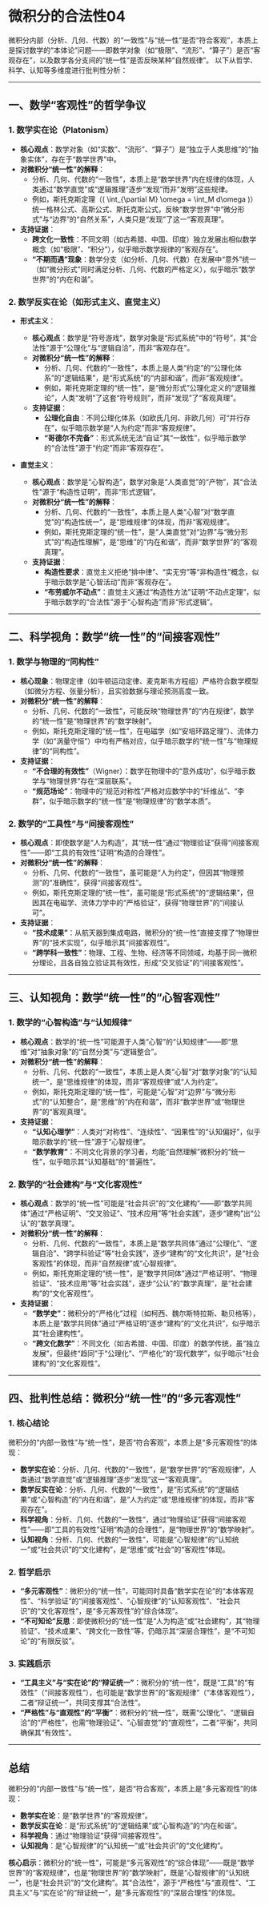# 微积分的合法性04

微积分内部（分析、几何、代数）的“一致性”与“统一性”是否“符合客观”，本质上是探讨数学的“本体论”问题——即数学对象（如“极限”、“流形”、“算子”）是否“客观存在”，以及数学各分支间的“统一性”是否反映某种“自然规律”。
以下从哲学、科学、认知等多维度进行批判性分析：

---

## 一、数学“客观性”的哲学争议

### 1. 数学实在论（Platonism）

- **核心观点**：数学对象（如“实数”、“流形”、“算子”）是“独立于人类思维”的“抽象实体”，存在于“数学世界”中。  
- **对微积分“统一性”的解释**：  
  - 分析、几何、代数的“一致性”，本质上是“数学世界”内在规律的体现，人类通过“数学直觉”或“逻辑推理”逐步“发现”而非“发明”这些规律。  
  - 例如，斯托克斯定理（\( \int_{\partial M} \omega = \int_M d\omega \)）统一格林公式、高斯公式、斯托克斯公式，反映“数学世界”中“微分形式”与“边界”的“自然关系”，人类只是“发现”了这一“客观真理”。  
- **支持证据**：  
  - **跨文化一致性**：不同文明（如古希腊、中国、印度）独立发展出相似数学概念（如“极限”、“积分”），似乎暗示数学规律的“客观存在”。  
  - **“不期而遇”现象**：数学分支（如分析、几何、代数）在发展中“意外”统一（如“微分形式”同时满足分析、几何、代数的严格定义），似乎暗示“数学世界”的“内在和谐”。

### 2. 数学反实在论（如形式主义、直觉主义）

- **形式主义**：  
  - **核心观点**：数学是“符号游戏”，数学对象是“形式系统”中的“符号”，其“合法性”源于“公理化”与“逻辑自洽”，而非“客观存在”。  
  - **对微积分“统一性”的解释**：  
    - 分析、几何、代数的“一致性”，本质上是人类“约定”的“公理化体系”的“逻辑结果”，是“形式系统”的“内部和谐”，而非“客观规律”。  
    - 例如，斯托克斯定理的“统一性”，是“微分形式”公理化定义的“逻辑推论”，人类“发明”了这套“符号规则”，而非“发现”了“客观真理”。  
  - **支持证据**：  
    - **公理化自由**：不同公理化体系（如欧氏几何、非欧几何）可“并行存在”，似乎暗示数学是“人为约定”而非“客观规律”。  
    - **“哥德尔不完备”**：形式系统无法“自证”其“一致性”，似乎暗示数学的“合法性”源于“约定”而非“客观存在”。

- **直觉主义**：  
  - **核心观点**：数学是“心智构造”，数学对象是“人类直觉”的“产物”，其“合法性”源于“构造性证明”，而非“形式逻辑”。  
  - **对微积分“统一性”的解释**：  
    - 分析、几何、代数的“一致性”，本质上是人类“心智”对“数学直觉”的“构造性统一”，是“思维规律”的体现，而非“客观规律”。  
    - 例如，斯托克斯定理的“统一性”，是“人类直觉”对“边界”与“微分形式”的“构造性理解”，是“思维”的“内在和谐”，而非“数学世界”的“客观真理”。  
  - **支持证据**：  
    - **构造性要求**：直觉主义拒绝“排中律”、“实无穷”等“非构造性”概念，似乎暗示数学是“心智活动”而非“客观存在”。  
    - **“布劳威尔不动点”**：直觉主义通过“构造性方法”证明“不动点定理”，似乎暗示数学的“合法性”源于“心智构造”而非“形式逻辑”。

---

## 二、科学视角：数学“统一性”的“间接客观性”

### 1. 数学与物理的“同构性”

- **核心现象**：物理定律（如牛顿运动定律、麦克斯韦方程组）严格符合数学模型（如微分方程、张量分析），且实验数据与理论预测高度一致。  
- **对微积分“统一性”的解释**：  
  - 分析、几何、代数的“一致性”，可能反映“物理世界”的“内在规律”，数学的“统一性”是“物理世界”的“数学映射”。  
  - 例如，斯托克斯定理的“统一性”，在电磁学（如“安培环路定理”）、流体力学（如“涡量守恒”）中均有严格对应，似乎暗示数学的“统一性”与“物理规律”的“同构性”。  
- **支持证据**：  
  - **“不合理的有效性”**（Wigner）：数学在物理中的“意外成功”，似乎暗示数学与“物理世界”存在“深层联系”。  
  - **“规范场论”**：物理中的“规范对称性”严格对应数学中的“纤维丛”、“李群”，似乎暗示数学的“统一性”是“物理规律”的“数学本质”。

### 2. 数学的“工具性”与“间接客观性”

- **核心观点**：即使数学是“人为构造”，其“统一性”通过“物理验证”获得“间接客观性”——即“工具的有效性”证明“构造的合理性”。  
- **对微积分“统一性”的解释**：  
  - 分析、几何、代数的“一致性”，虽可能是“人为约定”，但因其“物理预测”的“准确性”，获得“间接客观性”。  
  - 例如，斯托克斯定理的“统一性”，虽可能是“形式系统”的“逻辑结果”，但因其在电磁学、流体力学中的“严格验证”，获得“物理世界”的“间接认可”。  
- **支持证据**：  
  - **“技术成果”**：从航天器到集成电路，微积分的“统一性”直接支撑了“物理世界”的“技术实现”，似乎暗示其“间接客观性”。  
  - **“跨学科一致性”**：物理、工程、生物、经济等不同领域，均基于同一微积分理论，且各自独立验证其有效性，形成“交叉验证”的“间接客观性”。

---

## 三、认知视角：数学“统一性”的“心智客观性”

### 1. 数学的“心智构造”与“认知规律”

- **核心观点**：数学的“统一性”可能源于人类“心智”的“认知规律”——即“思维”对“抽象对象”的“自然分类”与“逻辑整合”。  
- **对微积分“统一性”的解释**：  
  - 分析、几何、代数的“一致性”，本质上是人类“心智”对“数学对象”的“认知统一”，是“思维规律”的体现，而非“客观规律”或“人为约定”。  
  - 例如，斯托克斯定理的“统一性”，可能是“心智”对“边界”与“微分形式”的“认知整合”，是“思维”的“内在和谐”，而非“数学世界”或“物理世界”的“客观真理”。  
- **支持证据**：  
  - **“认知心理学”**：人类对“对称性”、“连续性”、“因果性”的“认知偏好”，似乎暗示数学的“统一性”源于“心智规律”。  
  - **“数学教育”**：不同文化背景的学习者，均能“自然理解”微积分的“统一性”，似乎暗示其“认知基础”的“普遍性”。

### 2. 数学的“社会建构”与“文化客观性”

- **核心观点**：数学的“统一性”可能是“社会共识”的“文化建构”——即“数学共同体”通过“严格证明”、“交叉验证”、“技术应用”等“社会实践”，逐步“建构”出“公认”的“数学真理”。  
- **对微积分“统一性”的解释**：  
  - 分析、几何、代数的“一致性”，本质上是“数学共同体”通过“公理化”、“逻辑自洽”、“跨学科验证”等“社会实践”，逐步“建构”的“文化共识”，是“社会客观性”的体现，而非“自然规律”或“心智规律”。  
  - 例如，斯托克斯定理的“统一性”，是“数学共同体”通过“严格证明”、“物理验证”、“技术应用”等“社会实践”，逐步“公认”的“数学真理”，是“社会建构”的“文化客观性”。  
- **支持证据**：  
  - **“数学史”**：微积分的“严格化”过程（如柯西、魏尔斯特拉斯、勒贝格等），本质上是“数学共同体”通过“严格证明”逐步“建构”的“文化共识”，似乎暗示其“社会建构性”。  
  - **“跨文化数学”**：不同文化（如古希腊、中国、印度）的数学传统，虽“独立发展”，但最终“趋同”于“公理化”、“严格化”的“现代数学”，似乎暗示“社会建构”的“文化客观性”。

---

## 四、批判性总结：微积分“统一性”的“多元客观性”

### 1. 核心结论

微积分的“内部一致性”与“统一性”，是否“符合客观”，本质上是“多元客观性”的体现：  

- **数学实在论**：分析、几何、代数的“一致性”，是“数学世界”的“客观规律”，人类通过“数学直觉”或“逻辑推理”逐步“发现”这一“客观真理”。  
- **数学反实在论**：分析、几何、代数的“一致性”，是“形式系统”的“逻辑结果”或“心智构造”的“内在和谐”，是“人为约定”或“思维规律”的体现，而非“客观存在”。  
- **科学视角**：分析、几何、代数的“一致性”，通过“物理验证”获得“间接客观性”——即“工具的有效性”证明“构造的合理性”，是“物理世界”的“数学映射”。  
- **认知视角**：分析、几何、代数的“一致性”，可能是“心智规律”的“认知统一”或“社会共识”的“文化建构”，是“思维”或“社会”的“客观性”体现。

### 2. 哲学启示

- **“多元客观性”**：微积分的“统一性”，可能同时具备“数学实在论”的“本体客观性”、“科学验证”的“间接客观性”、“心智规律”的“认知客观性”、“社会共识”的“文化客观性”，是“多元客观性”的“综合体现”。  
- **“不可知论”反思**：即使微积分的“统一性”是“人为构造”或“社会建构”，其“物理验证”、“技术成果”、“跨文化一致性”等，仍暗示其“深层合理性”，是“不可知论”的“有限反驳”。

### 3. 实践启示

- **“工具主义”与“实在论”的“辩证统一”**：微积分的“统一性”，既是“工具”的“有效性”（“间接客观性”），也可能是“数学世界”的“客观规律”（“本体客观性”），二者“辩证统一”，共同支撑其“合法性”。  
- **“严格性”与“直观性”的“平衡”**：微积分的“统一性”，既需“公理化”、“逻辑自洽”的“严格性”，也需“物理验证”、“心智直觉”的“直观性”，二者“平衡”，共同确保其“有效性”。

---

## 总结

微积分的“内部一致性”与“统一性”，是否“符合客观”，本质上是“多元客观性”的体现：  

- **数学实在论**：是“数学世界”的“客观规律”。  
- **数学反实在论**：是“形式系统”的“逻辑结果”或“心智构造”的“内在和谐”。  
- **科学视角**：通过“物理验证”获得“间接客观性”。  
- **认知视角**：是“心智规律”的“认知统一”或“社会共识”的“文化建构”。  

**核心启示**：微积分的“统一性”，可能是“多元客观性”的“综合体现”——既是“数学世界”的“客观规律”，也是“物理世界”的“数学映射”，既是“心智规律”的“认知统一”，也是“社会共识”的“文化建构”。其“合法性”，源于“严格性”与“直观性”、“工具主义”与“实在论”的“辩证统一”，是“多元客观性”的“深层合理性”的体现。

